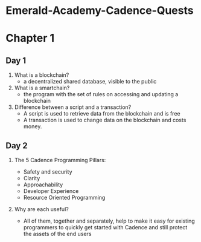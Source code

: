 # Emerald-Academy-Cadence-Quests

# Chapter 1
## Day 1
1. What is a blockchain?   
    - a decentralized shared database, visible to the public
2. What is a smartchain?   
    - the program with the set of rules on accessing and updating a blockchain
3. Difference between a script and a transaction?   
    - A script is used to retrieve data from the blockchain and is free
    - A transaction is used to change data on the blockchain and costs money.
  
## Day 2
1. The 5 Cadence Programming Pillars:
    - Safety and security
    - Clarity
    - Approachability
    - Developer Experience
    - Resource Oriented Programming
    
2. Why are each useful?
    - All of them, together and separately, help to make it easy for existing programmers to quickly get started with Cadence and still protect the assets of the end users
    
